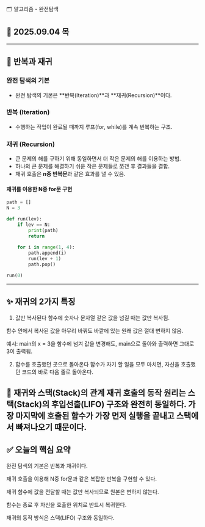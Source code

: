  🗂 알고리즘 - 완전탐색

## 📅 2025.09.04 목

---

## 🔁 반복과 재귀

### 완전 탐색의 기본
- 완전 탐색의 기본은 **반복(Iteration)**과 **재귀(Recursion)**이다.

### 반복 (Iteration)
- 수행하는 작업이 완료될 때까지 루프(for, while)를 계속 반복하는 구조.

### 재귀 (Recursion)
- 큰 문제의 해를 구하기 위해 동일하면서 더 작은 문제의 해를 이용하는 방법.
- 하나의 큰 문제를 해결하기 쉬운 작은 문제들로 쪼갠 후 결과들을 결합.
- 재귀 호출은 **n중 반복문**과 같은 효과를 낼 수 있음.

#### 재귀를 이용한 N중 for문 구현
```python
path = []
N = 3

def run(lev):
	if lev == N:
		print(path)
		return
	
	for i in range(1, 4):
		path.append(i)
		run(lev + 1)
		path.pop()

run(0)
```
---
## ✨ 재귀의 2가지 특징
1. 값만 복사된다
함수에 숫자나 문자열 같은 값을 넘길 때는 값만 복사됨.

함수 안에서 복사된 값을 아무리 바꿔도 바깥에 있는 원래 값은 절대 변하지 않음.

예시: main의 x = 3을 함수에 넘겨 값을 변경해도, main으로 돌아와 출력하면 그대로 3이 출력됨.

2. 함수를 호출했던 곳으로 돌아온다
함수가 자기 할 일을 모두 마치면, 자신을 호출했던 코드의 바로 다음 줄로 돌아온다.

🥞 재귀와 스택(Stack)의 관계
재귀 호출의 동작 원리는 스택(Stack)의 후입선출(LIFO) 구조와 완전히 동일하다.
가장 마지막에 호출된 함수가 가장 먼저 실행을 끝내고 스택에서 빠져나오기 때문이다.
---
## ✅ 오늘의 핵심 요약
완전 탐색의 기본은 반복과 재귀이다.

재귀 호출을 이용해 N중 for문과 같은 복잡한 반복을 구현할 수 있다.

재귀 함수에 값을 전달할 때는 값만 복사되므로 원본은 변하지 않는다.

함수는 종료 후 자신을 호출한 위치로 반드시 복귀한다.

재귀의 동작 방식은 스택(LIFO) 구조와 동일하다.
